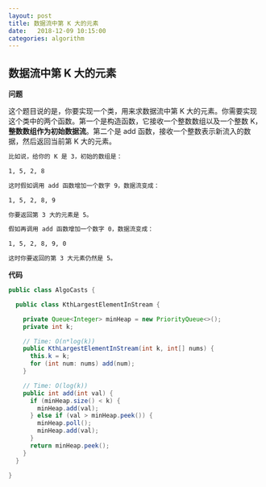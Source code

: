 ```yaml
---
layout: post
title: 数据流中第 K 大的元素
date:   2018-12-09 10:15:00
categories: algorithm
---
```


## 数据流中第 K 大的元素

**问题**

这个题目说的是，你要实现一个类，用来求数据流中第 K 大的元素。你需要实现这个类中的两个函数。第一个是构造函数，它接收一个整数数组以及一个整数 K，**整数数组作为初始数据流**。第二个是 add 函数，接收一个整数表示新流入的数据，然后返回当前第 K 大的元素。

```markdown
比如说，给你的 K 是 3，初始的数组是：

1, 5, 2, 8

这时假如调用 add 函数增加一个数字 9，数据流变成：

1, 5, 2, 8, 9

你要返回第 3 大的元素是 5。

假如再调用 add 函数增加一个数字 0，数据流变成：

1, 5, 2, 8, 9, 0

这时你要返回的第 3 大元素仍然是 5。
```

**代码**

```java
public class AlgoCasts {

  public class KthLargestElementInStream {

    private Queue<Integer> minHeap = new PriorityQueue<>();
    private int k;

    // Time: O(n*log(k))
    public KthLargestElementInStream(int k, int[] nums) {
      this.k = k;
      for (int num: nums) add(num);
    }

    // Time: O(log(k))
    public int add(int val) {
      if (minHeap.size() < k) {
        minHeap.add(val);
      } else if (val > minHeap.peek()) {
        minHeap.poll();
        minHeap.add(val);
      }
      return minHeap.peek();
    }
  }

}
```

